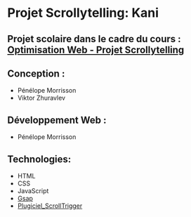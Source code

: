 # Projet Scrollytelling: Kani

## Projet scolaire dans le cadre du cours : [Optimisation Web - Projet Scrollytelling ](https://tim-montmorency.com/timdoc/582-424MO/projet-scrollytelling/ "titre de lien optionnel")

## Conception :
- Pénélope Morrisson
- Viktor Zhuravlev 

## Développement Web :
- Pénélope Morrisson

## Technologies:
- HTML
- CSS 
- JavaScript
- [Gsap](https://greensock.com/get-started/#transformShorthand/)
- [Plugiciel_ScrollTrigger](https://greensock.com/)
